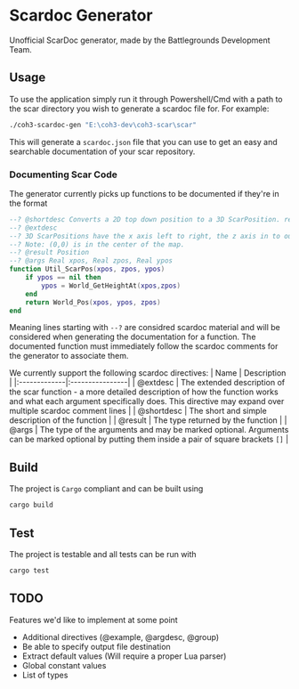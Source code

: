 # Scardoc Generator

Unofficial ScarDoc generator, made by the Battlegrounds Development Team.

## Usage
To use the application simply run it through Powershell/Cmd with a path to the scar directory you wish to generate a scardoc file for. For example:

```bash
./coh3-scardoc-gen "E:\coh3-dev\coh3-scar\scar"
```

This will generate a `scardoc.json` file that you can use to get an easy and searchable documentation of your scar repository.

### Documenting Scar Code

The generator currently picks up functions to be documented if they're in the format
```lua
--? @shortdesc Converts a 2D top down position to a 3D ScarPosition. returns Position, if y-height is nil, y-height = ground height, terrain ground or walkable
--? @extdesc
--? 3D ScarPositions have the x axis left to right, the z axis in to out, and the y axis down to up (y axis represents the height of the terrain).  Use this function to convert a top-down 2D position to a 3D world position.\n\n
--? Note: (0,0) is in the center of the map.
--? @result Position
--? @args Real xpos, Real zpos, Real ypos
function Util_ScarPos(xpos, zpos, ypos)
	if ypos == nil then
		ypos = World_GetHeightAt(xpos,zpos)
	end
	return World_Pos(xpos, ypos, zpos)
end
```

Meaning lines starting with `--?` are considred scardoc material and will be considered when generating the documentation for a function. The documented function must immediately follow the scardoc comments for the generator to associate them.

We currently support the following scardoc directives:
| Name         | Description     |
|:-------------|:----------------|
| @extdesc     | The extended description of the scar function - a more detailed description of how the function works and what each argument specifically does. This directive may expand over multiple scardoc comment lines |
| @shortdesc   | The short and simple description of the function |
| @result      | The type returned by the function |
| @args        | The type of the arguments and may be marked optional. Arguments can be marked optional by putting them inside a pair of square brackets `[]` |

## Build

The project is `Cargo` compliant and can be built using
```bash
cargo build
```

## Test

The project is testable and all tests can be run with
```bash
cargo test
```

## TODO

Features we'd like to implement at some point

* Additional directives (@example, @argdesc, @group)
* Be able to specify output file destination
* Extract default values (Will require a proper Lua parser)
* Global constant values
* List of types
